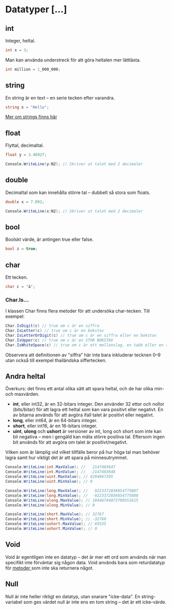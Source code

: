 # Datatyper \[…]

## int

Integer, heltal.

```csharp
int x = 3;
```

Man kan använda understreck för att göra heltalen mer lättlästa.

```csharp
int million = 1_000_000;
```

## string

En string är en text – en serie tecken efter varandra.

```csharp
string s = "Hello";
```

[Mer om strings finns här](../string-manipulering.md)

## float

Flyttal, decimaltal.

```csharp
float y = 3.4692f;

Console.WriteLine(y:N2); // Skriver ut talet med 2 decimaler
```

## double

Decimaltal som kan innehålla större tal – dubbelt så stora som floats.

```csharp
double x = 7.892;

Console.WriteLine(x:N2); // Skriver ut talet med 2 decimaler
```

## bool

Boolskt värde, är antingen true eller false.

```csharp
bool z = true;
```

## char

Ett tecken.

```csharp
char c = 'ä';
```

### Char.Is…

I klassen Char finns flera metoder för att undersöka char-tecken. Till exempel:

```csharp
Char.IsDigit(c) // true om c är en siffra
Char.IsLetter(c) // true om c är en bokstav
Char.IsLetterOrDigit(c) // true om c är en siffra eller en bokstav
Char.IsUpper(c) // true om c är en STOR BOKSTAV
Char.IsWhiteSpace(c) // true om c är ett mellanslag, en tabb eller en radbrytning
```

Observera att definitionen av "siffra" här inte bara inkluderar tecknen 0–9 utan också till exempel thailändska siffertecken.

## Andra heltal

Överkurs: det finns ett antal olika sätt att spara heltal, och de har olika min- och maxvärden.

* **int**, eller int32, är en 32-bitars integer. Den använder 32 ettor och nollor (bits/bitar) för att lagra ett heltal som kan vara positivt eller negativt. En av bitarna används för att avgöra ifall talet är positivt eller negativt.
* **long**, eller int64, är en 64-bitars integer.
* **short**, eller int16, är en 16-bitars integer.
* **uint**, **ulong** och **ushort** är versioner av int, long och short som inte kan bli negativa – men i gengäld kan mäta större positiva tal. Eftersom ingen bit används för att avgöra om talet är positivt/negativt.

Vilken som är lämplig vid vilket tillfälle beror på hur höga tal man behöver lagra samt hur viktigt det är att spara på minnesutrymmet.

```csharp
Console.WriteLine(int.MaxValue); //   2147483647
Console.WriteLine(int.MinValue); //  -2147483648
Console.WriteLine(uint.MaxValue); // 4294967295
Console.WriteLine(uint.MinValue); // 0

Console.WriteLine(long.MaxValue); //   9223372036854775807
Console.WriteLine(long.MinValue); //  -9223372036854775808
Console.WriteLine(ulong.MaxValue); // 18446744073709551615
Console.WriteLine(ulong.MinValue); // 0

Console.WriteLine(short.MaxValue); // 32767
Console.WriteLine(short.MinValue); // -32768
Console.WriteLine(ushort.MaxValue); // 65535
Console.WriteLine(ushort.MinValue); // 0
```

## Void

Void är egentligen inte en datatyp – det är mer ett ord som används när man specifikt inte förväntar sig någon data. Void används bara som returdatatyp för [metoder ](../egna-metoder.md)som inte ska returnera något.

## Null

Null är inte heller riktigt en datatyp, utan snarare "icke-data". En string-variabel som ges värdet null är inte ens en tom string – det är ett icke-värde.
